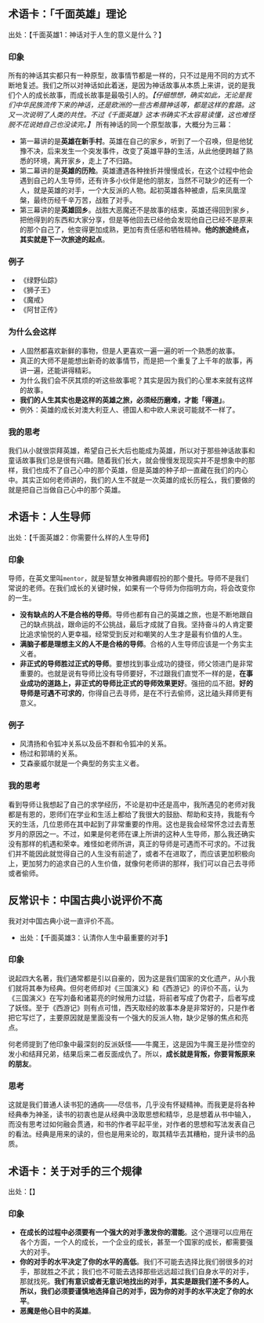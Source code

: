 
## 术语卡：「千面英雄」理论
出处：【千面英雄1：神话对于人生的意义是什么？】

### 印象
所有的神话其实都只有一种原型，故事情节都是一样的，只不过是用不同的方式不断地复述。我们之所以对神话如此着迷，是因为神话故事从本质上来讲，说的是我们个人的成长故事，而成长故事是最吸引人的。*【仔细想想，确实如此，无论是我们中华民族流传下来的神话，还是欧洲的一些古希腊神话等，都是这样的套路。这又一次说明了人类的共性。不过《千面英雄》这本书确实不太容易读懂，这也难怪脱不花说她自己也没读完。】*
所有神话的同一个原型故事，大概分为三幕：
- 第一幕讲的是**英雄在新手村**。英雄在自己的家乡，听到了一个召唤，但是他犹豫不决，后来发生一个突发事件，改变了英雄平静的生活，从此他便跨越了熟悉的环境，离开家乡，走上了不归路。
- 第二幕讲的是**英雄的历险**。英雄遭遇各种挫折并慢慢成长，在这个过程中他会遇到自己的人生导师，还有许多小伙伴是他的朋友，当然不可缺少的还有一个人，就是英雄的对手，一个大反派的人物。起初英雄各种被虐，后来凤凰涅槃，最终历经千辛万苦，战胜了对手。
- 第三幕讲的是**英雄回乡**。战胜大恶魔还不是故事的结束，英雄还得回到家乡，把他得到的东西和大家分享，但是等他回去已经他会发现他自己已经不是原来的那个自己了，他变得更加成熟，更加有责任感和牺牲精神。**他的旅途终点，其实就是下一次旅途的起点**。

### 例子
- 《绿野仙踪》
- 《狮子王》
- 《魔戒》
- 《阿甘正传》

### 为什么会这样
- 人固然都喜欢新鲜的事物，但是人更喜欢一遍一遍的听一个熟悉的故事。
- 真正的大师不是能想出新奇的故事情节，而是把一个重复了上千年的故事，再讲一遍，还能讲得精彩。
- 为什么我们会不厌其烦的听这些故事呢？其实是因为我们的心里本来就有这样的故事。
- **我们的人生其实也是这样的英雄之旅，必须经历磨难，才能「得道」**。
- 例外：英雄的成长对澳大利亚人、德国人和中欧人来说可能就不一样了。

### 我的思考
我们从小就很崇拜英雄，希望自己长大后也能成为英雄，所以对于那些神话故事和童话故事我们总是很有兴趣。随着我们长大，就会慢慢发现现实并不是想象中的那样，我们也成不了自己心中的那个英雄，但是英雄的种子却一直藏在我们的内心中。其实正如何老师讲的，我们的人生不就是一次英雄的成长历程么，我们要做的就是把自己当做自己心中的那个英雄。

## 术语卡：人生导师
出处：【千面英雄2：你需要什么样的人生导师】

### 印象
导师，在英文里叫`mentor`，就是智慧女神雅典娜假扮的那个曼托。导师不是我们常说的老师。在我们成长的关键时候，如果有一个导师为你指明方向，将会改变你的一生。
- **没有缺点的人不是合格的导师**。导师也都有自己的英雄之旅，也是不断地跟自己的缺点挑战，跟命运的不公挑战，最后才成就了自我。坚持奋斗的人肯定要比追求愉悦的人更幸福，经常受到反对和嘲笑的人生才是最有价值的人生。
- **满脑子都是理想主义的人不是合格的导师**。合格的人生导师应该是一个务实主义者。
- **非正式的导师胜过正式的导师**。要想找到事业成功的捷径，师父领进门是非常重要的。也就是说有导师比没有导师要好，不过跟我们直觉不一样的是，**在事业成功的道路上，非正式的导师比正式的导师效果更好**。强扭的瓜不甜。**好的导师是可遇不可求的**，你得自己去寻师，是在不行去偷师，这比磕头拜师更有意义。

### 例子
- 风清扬和令狐冲关系以及岳不群和令狐冲的关系。
- 杨过和郭靖的关系。
- 艾森豪威尔就是一个典型的务实主义者。

### 我的思考
看到导师让我想起了自己的求学经历，不论是初中还是高中，我所遇见的老师对我都是有恩的，恩师们在学业和生活上都给了我很大的鼓励、帮助和支持，我能有今天的生活，几位恩师在其中起到了非常重要的作用。这也是我会经常怀念过去青葱岁月的原因之一。不过，如果是何老师在课上所讲的这种人生导师，那么我还确实没有那样的机遇和荣幸。难怪如老师所讲，真正的导师是可遇而不可求的。不过我们并不能因此就觉得自己的人生没有前途了，或者不在进取了，而应该更加积极向上，更加努力的追求自己的人生价值，就像何老师讲的那样，我们可以自己去寻师或者偷师。

## 反常识卡：中国古典小说评价不高
我对对中国古典小说一直评价不高。
- 出处：【千面英雄3：认清你人生中最重要的对手】

### 印象
说起四大名著，我们通常都是引以自豪的，因为这是我们国家的文化遗产，从小我们就将其奉为经典。但何老师却对《三国演义》和《西游记》的评价不高，认为《三国演义》在写刘备和诸葛亮的时候用力过猛，将前者写成了伪君子，后者写成了妖怪。至于《西游记》则有点可惜，西天取经的故事本身是非常好的，只是作者把它写烂了，主要原因就是里面没有一个强大的反派人物，缺少足够的焦点和亮点。

何老师提到了他印象中最深刻的反派妖怪——牛魔王，这是因为牛魔王是孙悟空的发小和结拜兄弟，结果后来二者反面成仇了。所以，**成长就是背叛，你要背叛原来的朋友**。

### 思考
这就是我们普通人读书犯的通病——尽信书，几乎没有怀疑精神。而我更是将各种经典奉为神圣，读书的初衷也是从经典中汲取思想和精华，总是想着从书中输入，而没有思考过如何融会贯通，和书的作者平起平坐，对作者的思想和写法发表自己的看法。经典是用来的读的，但也是用来论的，取其精华去其糟粕，提升读书的品质。

## 术语卡：关于对手的三个规律
出处：【】

### 印象
- **在成长的过程中必须要有一个强大的对手激发你的潜能**。这个道理可以应用在各个方面，一个人的成长，一个企业的成长，甚至一个国家的成长，都需要强大的对手。
- **你的对手的水平决定了你的水平的高低**。我们不可能去选择比我们弱很多的对手，那就胜之不武；我们也不可能去选择那些远远超过我们自身水平的对手，那就找死。**我们有意识或者无意识地找出的对手，其实是跟我们差不多的人。所以，我们必须要谨慎地选择自己的对手，因为你的对手的水平决定了你的水平**。
- **恶魔是他心目中的英雄**。


